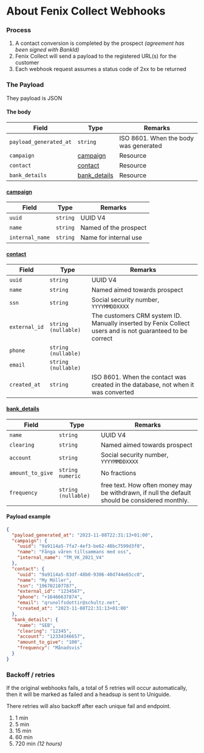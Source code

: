 # About Fenix Collect Webhooks



### Process

1. A contact conversion is completed by the prospect *(agreement has been signed with BankId)*
2. Fenix Collect will send a payload to the registered URL(s) for the customer
2. Each webhook request assumes a status code of 2xx to be returned


### The Payload

They payload is JSON


#### The body

| **Field**              | **Type**                      | **Remarks**                           |
| ---------------------- | ----------------------------- | ------------------------------------- |
| `payload_generated_at` | `string`                      | ISO 8601. When the body was generated |
| `campaign`             | [campaign](#campaign)         | Resource                              |
| `contact`              | [contact](#contact)           | Resource                              |
| `bank_details`         | [bank_details](#bank_details) | Resource                              |


#### <a name="campaign"></a> [campaign](#campaign)  

| Field           | Type     | Remarks               |
| --------------- | -------- | --------------------- |
| `uuid`          | `string` | UUID V4               |
| `name`          | `string` | Named of the prospect |
| `internal_name` | `string` | Name for internal use |

#### <a name="contact"></a> [contact](#contact)  

| Field         | Type                  | Remarks                                                      |
| ------------- | --------------------- | ------------------------------------------------------------ |
| `uuid`        | `string`              | UUID V4                                                      |
| `name`        | `string`              | Named aimed towards prospect                                 |
| `ssn`         | `string`              | Social security number, `YYYYMMDDXXXX`                       |
| `external_id` | `string` `(nullable)` | The customers CRM system ID. Manually inserted by Fenix Collect users and is not guaranteed to be correct |
| `phone`       | `string` `(nullable)` |                                                              |
| `email`       | `string` `(nullable)` |                                                              |
| `created_at`  | `string`              | ISO 8601. When the contact was created in the database, not when it was converted |

#### <a name="bank_details"></a> [bank_details](#bank_details)  
| Field            | Type                  | Remarks                                                      |
| ---------------- | --------------------- | ------------------------------------------------------------ |
| `name`           | `string`              | UUID V4                                                      |
| `clearing`       | `string`              | Named aimed towards prospect                                 |
| `account`        | `string`              | Social security number, `YYYYMMDDXXXX`                       |
| `amount_to_give` | `string` `numeric`    | No fractions                                                 |
| `frequency`      | `string` `(nullable)` | free text. How often money may be withdrawn, if null the default should be considered monthly. |
#### Payload example
```json
{
  "payload_generated_at": "2023-11-08T22:31:13+01:00",
  "campaign": {
    "uuid": "9a9114a5-7fa7-4ef3-be62-48bc7599d3f0",
    "name": "Fånga våren tillsammans med oss",
    "internal_name": "TM_VK_2021_V4"
  },
  "contact": {
    "uuid": "9a9114a5-83df-48b0-9306-40d744e65cc0",
    "name": "My Möller",
    "ssn": "196702107787",
    "external_id": "1234567",
    "phone": "+16466637874",
    "email": "qrunolfsdottir@schultz.net",
    "created_at": "2023-11-08T22:31:13+01:00"
  },
  "bank_details": {
    "name": "SEB",
    "clearing": "12345",
    "account": "12334346657",
    "amount_to_give": "100",
    "frequency": "Månadsvis"
  }
}
```



### Backoff / retries

If the original webhooks fails, a  total of 5 retries will occur automatically, then it will be marked as failed and a headsup is sent to Uniguide.

There retries will also backoff after each unique fail and endpoint.

1. 1 min
2. 5 min
3. 15 min
4. 60 min
5. 720 min _(12 hours)_

